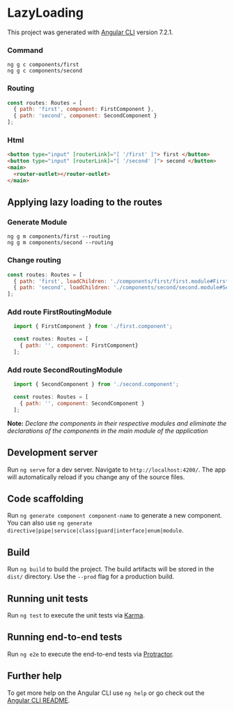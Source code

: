 # LazyLoading

This project was generated with [Angular CLI](https://github.com/angular/angular-cli) version 7.2.1.

### Command
    ng g c components/first
    ng g c components/second

### Routing


``` js
const routes: Routes = [
  { path: 'first', component: FirstComponent },
  { path: 'second', component: SecondComponent }
];

```

### Html

``` html
<button type="input" [routerLink]="[ '/first' ]"> first </button>
<button type="input" [routerLink]="[ '/second' ]"> second </button>
<main>
  <router-outlet></router-outlet>
</main>
```

## Applying lazy loading to the routes

### Generate Module

  ```
  ng g m components/first --routing
  ng g m components/second --routing
  ```

### Change routing

``` js
const routes: Routes = [
  { path: 'first', loadChildren: './components/first/first.module#FirstModule' },
  { path: 'second', loadChildren: './components/second/second.module#SecondModule' }
];
```

### Add route FirstRoutingModule
``` js
  import { FirstComponent } from './first.component';

  const routes: Routes = [
    { path: '', component: FirstComponent}
  ];
```
### Add route SecondRoutingModule
``` js
  import { SecondComponent } from './second.component';

  const routes: Routes = [
    { path: '', component: SecondComponent }
  ];
```
**Note:** *Declare the components in their respective modules and eliminate the declarations of the components in the main module of the application*
## Development server

Run `ng serve` for a dev server. Navigate to `http://localhost:4200/`. The app will automatically reload if you change any of the source files.

## Code scaffolding

Run `ng generate component component-name` to generate a new component. You can also use `ng generate directive|pipe|service|class|guard|interface|enum|module`.

## Build

Run `ng build` to build the project. The build artifacts will be stored in the `dist/` directory. Use the `--prod` flag for a production build.

## Running unit tests

Run `ng test` to execute the unit tests via [Karma](https://karma-runner.github.io).

## Running end-to-end tests

Run `ng e2e` to execute the end-to-end tests via [Protractor](http://www.protractortest.org/).

## Further help

To get more help on the Angular CLI use `ng help` or go check out the [Angular CLI README](https://github.com/angular/angular-cli/blob/master/README.md).
